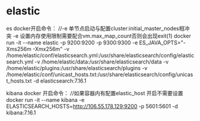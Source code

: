 # elastic

es docker开启命令： //-e 单节点启动与配置cluster:initial_master_nodes相冲突 -e 设置内存使用限制需要配合vm.max_map_count否则会出现exit(1) docker run -it --name elastic -p 9200:9200 -p 9300:9300 -e ES_JAVA_OPTS="-Xms256m -Xmx256m" -v /home/elastic/conf/elasticsearch.yml:/usr/share/elasticsearch/config/elasticsearch.yml -v /home/elastic/data:/usr/share/elasticsearch/data -v /home/elastic/plugins:/usr/share/elasticsearch/plugins -v /home/elastic/conf/unicast_hosts.txt:/usr/share/elasticsearch/config/unicast_hosts.txt -d elasticsearch:7.16.1

kibana docker 开启命令： //如果容器内有配置elastic_host 开启不需要设置 docker run -it --name kibana -e ELASTICSEARCH_HOSTS=http://106.55.178.129:9200 -p 5601:5601 -d kibana:7.16.1
